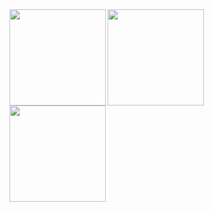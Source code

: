<a href="https://github.com/toma-code">
  <img align="left" height="170px" src="https://github-readme-stats.vercel.app/api?username=toma-code&count_private=true&show_icons=true&theme=dracula" />
</a>
<a href="https://github.com/toma-code">
  <img align="left" height="170px" src="https://github-readme-stats.vercel.app/api/top-langs/?username=toma-code&layout=compact&theme=dracula" />
</a>
<a href="https://github.com/toma-code">
  <img align="left" height="170px" src="https://github-profile-summary-cards.vercel.app/api/cards/profile-details?username=toma-code&theme=dracula" />
</a>
